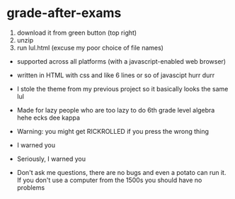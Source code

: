 # grade-after-exams

1. download it from green button (top right)
2. unzip
3. run lul.html (excuse my poor choice of file names)

- supported across all platforms (with a javascript-enabled web browser)
- written in HTML with css and like 6 lines or so of javascipt hurr durr
- I stole the theme from my previous project so it basically looks the same lul
- Made for lazy people who are too lazy to do 6th grade level algebra hehe ecks dee kappa
- Warning: you might get RICKROLLED if you press the wrong thing
- I warned you
- Seriously, I warned you


- Don't ask me questions, there are no bugs and even a potato can run it. If you don't use a computer from the 1500s you should have no problems
